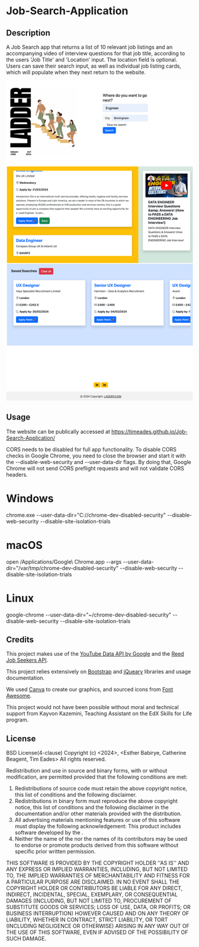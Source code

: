 # Job-Search-Application

## Description
A Job Search app that returns a list of 10 relevant job listings and an accompanying video of interview questions for that job title, according to the users 'Job Title' and 'Location' input. The location field is optional. Users can save their search input, as well as individual job listing cards, which will populate when they next return to the website.

![Screenshot of deployed website on 12 Feb 2024](images/ladder-screen.png)

## Usage

The website can be publically accessed at https://timeades.github.io/Job-Search-Application/

CORS needs to be disabled for full app functionality. To disable CORS checks in Google Chrome, you need to close the browser and start it with the --disable-web-security and --user-data-dir flags. By doing that, Google Chrome will not send CORS preflight requests and will not validate CORS headers.

# Windows
chrome.exe --user-data-dir="C://chrome-dev-disabled-security" --disable-web-security --disable-site-isolation-trials

# macOS
open /Applications/Google\ Chrome.app --args --user-data-dir="/var/tmp/chrome-dev-disabled-security" --disable-web-security --disable-site-isolation-trials

# Linux
google-chrome --user-data-dir="~/chrome-dev-disabled-security" --disable-web-security --disable-site-isolation-trials


## Credits
This project makes use of the [YouTube Data API by Google](https://developers.google.com/youtube/v3) and the [Reed Job Seekers API](https://www.reed.co.uk/developers/jobseeker). 

This project relies extensively on [Bootstrap](https://getbootstrap.com/) and [jQueary](https://jquery.com/) libraries and usage documentation.

We used [Canva](https://www.canva.com/en_gb/) to create our graphics, and sourced icons from [Font Awesome](https://fontawesome.com/).

This project would not have been possible without moral and technical support from Kayvon Kazemini, Teaching Assistant on the EdX Skills for Life program.

## License
BSD License(4-clause)
Copyright (c) <2024>, <Esther Babirye, Catherine Beagent, Tim Eades>
All rights reserved.

Redistribution and use in source and binary forms, with or without
modification, are permitted provided that the following conditions are met:
1. Redistributions of source code must retain the above copyright
   notice, this list of conditions and the following disclaimer.
2. Redistributions in binary form must reproduce the above copyright
   notice, this list of conditions and the following disclaimer in the
   documentation and/or other materials provided with the distribution.
3. All advertising materials mentioning features or use of this software
   must display the following acknowledgement:
   This product includes software developed by the <organization>.
4. Neither the name of the <organization> nor the
   names of its contributors may be used to endorse or promote products
   derived from this software without specific prior written permission.

THIS SOFTWARE IS PROVIDED BY THE COPYRIGHT HOLDER ''AS IS'' AND ANY
EXPRESS OR IMPLIED WARRANTIES, INCLUDING, BUT NOT LIMITED TO, THE IMPLIED
WARRANTIES OF MERCHANTABILITY AND FITNESS FOR A PARTICULAR PURPOSE ARE
DISCLAIMED. IN NO EVENT SHALL THE COPYRIGHT HOLDER OR CONTRIBUTORS BE LIABLE
FOR ANY DIRECT, INDIRECT, INCIDENTAL, SPECIAL, EXEMPLARY, OR CONSEQUENTIAL 
DAMAGES (INCLUDING, BUT NOT LIMITED TO, PROCUREMENT OF SUBSTITUTE GOODS OR 
SERVICES; LOSS OF USE, DATA, OR PROFITS; OR BUSINESS INTERRUPTION) HOWEVER 
CAUSED AND ON ANY THEORY OF LIABILITY, WHETHER IN CONTRACT, STRICT LIABILITY,
OR TORT (INCLUDING NEGLIGENCE OR OTHERWISE) ARISING IN ANY WAY OUT OF THE 
USE OF THIS SOFTWARE, EVEN IF ADVISED OF THE POSSIBILITY OF SUCH DAMAGE.
